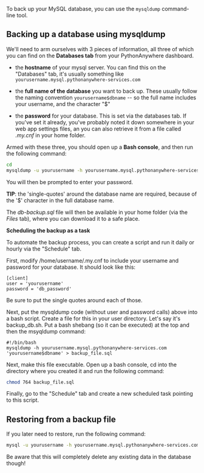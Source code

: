 
<!--
.. title: Backing up (and restoring) MySQL databases
.. slug: MySQLBackupRestore
.. date: 2016-02-26 14:35:28 UTC+01:00
.. tags:
.. category:
.. link:
.. description:
.. type: text
-->

To back up your MySQL database, you can use the `mysqldump` command-line tool.

## Backing up a database using mysqldump

We'll need to arm ourselves with 3 pieces of information, all three of which you can find on the **Databases tab** from your PythonAnywhere dashboard.

- the **hostname** of your mysql server.  You can find this on the "Databases" tab, it's usually something like `yourusername.mysql.pythonanywhere-services.com`

- the **full name of the database** you want to back up.  These usually follow the naming convention `yourusername$dbname`  -- so the full name includes your username, and the character "$"

- the **password** for your database.  This is set via the databases tab.  If you've set it already, you've probably noted it down somewhere in your web app settings files, an you can also retrieve it from a file called *.my.cnf* in your home folder.

Armed with these three, you should open up a **Bash console**, and then run the following command:

```bash
cd
mysqldump -u yourusername -h yourusername.mysql.pythonanywhere-services.com -p 'yourusername$dbname'  > db-backup.sql
```

You will then be prompted to enter your password.

**TIP**: the 'single-quotes' around the database name are required, because of the '$' character in the full database name.

The *db-backup.sql* file will then be available in your home folder (via the
*Files* tab), where you can download it to a safe place.

**Scheduling the backup as a task**

To automate the backup process, you can create a script and run it daily or hourly via the "Schedule" tab.

First, modify /home/username/.my.cnf to include your username and password for your database. It should look like this:

```
[client]
user = 'yourusername'
password = 'db_password'
```

Be sure to put the single quotes around each of those.

Next, put the mysqldump code (without user and password calls) above into a bash script. Create a file for this in your user directory. Let's say it's backup_db.sh. Put a bash shebang (so it can be executed) at the top and then the msyqldump command:

```
#!/bin/bash
mysqldump -h yourusername.mysql.pythonanywhere-services.com 'yourusername$dbname' > backup_file.sql
```

Next, make this file executable. Open up a bash console, cd into the directory where you created it and run the following command:

```bash
chmod 764 backup_file.sql
```

Finally, go to the "Schedule" tab and create a new scheduled task pointing to this script.

## Restoring from a backup file

If you later need to restore, run the following command:

```bash
mysql -u yourusername -h yourusername.mysql.pythonanywhere-services.com -p 'yourusername$dbname'  < db-backup.sql
```

Be aware that this will completely delete any existing data in the database though! 

